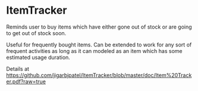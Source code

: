 ItemTracker
===========
Reminds user to buy items which have either gone out of stock or are going to get out of stock soon.

Useful for frequently bought items. Can be extended to work for any sort of frequent activities as long as it can modeled as an item which has some estimated usage duration.

Details at https://github.com/jigarbjpatel/ItemTracker/blob/master/doc/Item%20Tracker.pdf?raw=true

